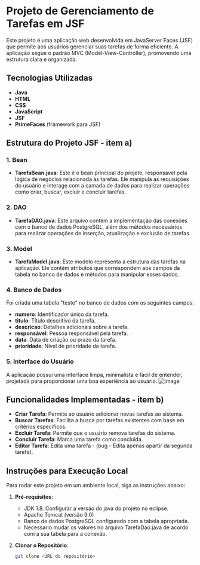 # Projeto de Gerenciamento de Tarefas em JSF

Este projeto é uma aplicação web desenvolvida em JavaServer Faces (JSF) que permite aos usuários gerenciar suas tarefas de forma eficiente. A aplicação segue o padrão MVC (Model-View-Controller), promovendo uma estrutura clara e organizada.


## Tecnologias Utilizadas
- **Java**
- **HTML**
- **CSS**
- **JavaScript**
- **JSF**
- **PrimeFaces** (framework para JSF)


## Estrutura do Projeto JSF - item a)

### 1. **Bean**
- **TarefaBean.java**: Este é o bean principal do projeto, responsável pela lógica de negócios relacionada às tarefas. Ele manipula as requisições do usuário e interage com a camada de dados para realizar operações como criar, buscar, excluir e concluir tarefas.

### 2. **DAO**
- **TarefaDAO.java**: Este arquivo contém a implementação das conexões com o banco de dados PostgreSQL, além dos métodos necessários para realizar operações de inserção, atualização e exclusão de tarefas.

### 3. **Model**
- **TarefaModel.java**: Este modelo representa a estrutura das tarefas na aplicação. Ele contém atributos que correspondem aos campos da tabela no banco de dados e métodos para manipular esses dados.

### 4. **Banco de Dados**
Foi criada uma tabela "teste" no banco de dados com os seguintes campos:
- **numero**: Identificador único da tarefa.
- **titulo**: Título descritivo da tarefa.
- **descricao**: Detalhes adicionais sobre a tarefa.
- **responsável**: Pessoa responsável pela tarefa.
- **data**: Data de criação ou prazo da tarefa.
- **prioridade**: Nível de prioridade da tarefa.

### 5. **Interface do Usuário**
A aplicação possui uma interface limpa, minimalista e fácil de entender, projetada para proporcionar uma boa experiência ao usuário.
![image](https://github.com/user-attachments/assets/5c1c3b28-eebc-4f41-b8f7-8376cc1fe6d0)


## Funcionalidades Implementadas - item b)
- **Criar Tarefa**: Permite ao usuário adicionar novas tarefas ao sistema.
- **Buscar Tarefas**: Facilita a busca por tarefas existentes com base em critérios específicos.
- **Excluir Tarefa**: Permite que o usuário remova tarefas do sistema.
- **Concluir Tarefa**: Marca uma tarefa como concluída.
- **Editar Tarefa**: Edita uma tarefa - (bug - Edita apenas apartir da segunda tarefa).

## Instruções para Execução Local

Para rodar este projeto em um ambiente local, siga as instruções abaixo:

1. **Pré-requisitos**:
   - JDK 1.8. Configurar a versão do java do projeto no eclipse.
   - Apache Tomcat (versão 9.0)
   - Banco de dados PostgreSQL configurado com a tabela apropriada.
   - Necessario mudar os valores no arquivo TarefaDao.java de acordo com a sua tabela para a conexão. 

2. **Clonar o Repositório**:
   ```bash
   git clone <URL do repositório>
